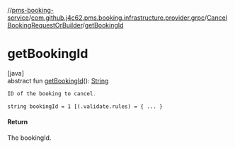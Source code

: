 //[pms-booking-service](../../../index.md)/[com.github.j4c62.pms.booking.infrastructure.provider.grpc](../index.md)/[CancelBookingRequestOrBuilder](index.md)/[getBookingId](get-booking-id.md)

# getBookingId

[java]\
abstract fun [getBookingId](get-booking-id.md)(): [String](https://docs.oracle.com/en/java/javase/23/docs/api/java.base/java/lang/String.html)

```kotlin
ID of the booking to cancel.

```

`string bookingId = 1 [(.validate.rules) = { ... }`

#### Return

The bookingId.